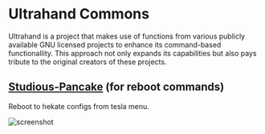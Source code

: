 # Ultrahand Commons
Ultrahand is a project that makes use of functions from various publicly available GNU licensed projects to enhance its command-based functionallity. This approach not only expands its capabilities but also pays tribute to the original creators of these projects.

## [Studious-Pancake](https://github.com/HookedBehemoth/studious-pancake) (for reboot commands)
Reboot to hekate configs from tesla menu.

![screenshot](https://user-images.githubusercontent.com/22580720/92334237-6e030200-f08c-11ea-8ed4-022b2bac1f4b.jpg)
